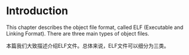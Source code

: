 # Introduction
This chapter describes the object file format, called ELF (Executable and Linking Format). There are three main types of object files.

本篇我们大致描述介绍ELF文件。总体来说，ELF文件可以细分为三类。
